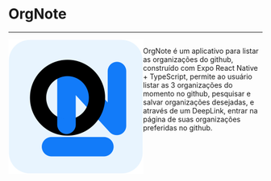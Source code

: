 # OrgNote

<hr>

<div style="display: flex">
<img src="https://raw.githubusercontent.com/GuAugLop/orgnote/main/assets/icon.png"/>
<p>OrgNote é um aplicativo para listar as organizações do github, construído com Expo React Native + TypeScript, permite ao usuário listar as 3 organizações do momento no github, pesquisar e salvar organizações desejadas, e através de um DeepLink, entrar na página de suas organizações preferidas no github.</p>
</div>
